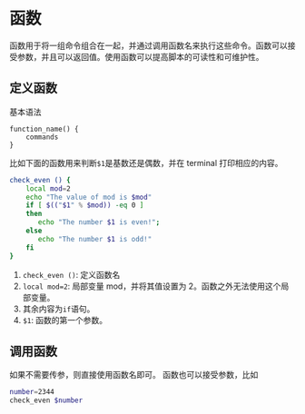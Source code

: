 # 函数
函数用于将一组命令组合在一起，并通过调用函数名来执行这些命令。函数可以接受参数，并且可以返回值。使用函数可以提高脚本的可读性和可维护性。

## 定义函数
基本语法
```
function_name() {
    commands
}
```
比如下面的函数用来判断`$1`是基数还是偶数，并在 terminal 打印相应的内容。
```bash
check_even () {
    local mod=2
    echo "The value of mod is $mod"
    if [ $(("$1" % $mod)) -eq 0 ]
    then 
       echo "The number $1 is even!";
    else 
       echo "The number $1 is odd!"
    fi
}
```
1. `check_even ()`: 定义函数名
2. `local mod=2`: 局部变量 mod，并将其值设置为 2。函数之外无法使用这个局部变量。
3. 其余内容为`if`语句。
4. `$1`: 函数的第一个参数。

## 调用函数
如果不需要传参，则直接使用函数名即可。
函数也可以接受参数，比如
```bash
number=2344
check_even $number
```


